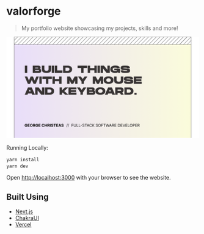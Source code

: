 # valorforge

> My portfolio website showcasing my projects, skills and more!

![Banner](/public/img/banner.png)

Running Locally:

```bash
yarn install
yarn dev
```

Open [http://localhost:3000](http://localhost:3000) with your browser to see the website.

## Built Using

- [Next.js](https://nextjs.org/)
- [ChakraUI](https://chakra-ui.com/)
- [Vercel](https://vercel.com)
